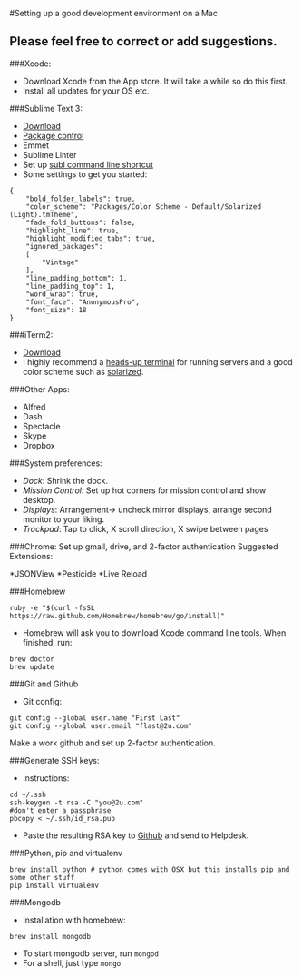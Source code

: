 #Setting up a good development environment on a Mac

## Please feel free to correct or add suggestions.

###Xcode:
* Download Xcode from the App store. It will take a while so do this first.
* Install all updates for your OS etc.

###Sublime Text 3:
* [Download](http://www.sublimetext.com/)
* [Package control](https://sublime.wbond.net/installation)
* Emmet
* Sublime Linter
* Set up [subl command line shortcut](http://stackoverflow.com/questions/16199581/opening-sublime-text-on-command-line-as-subl-on-mac-os)
* Some settings to get you started:

````
{
	"bold_folder_labels": true,
	"color_scheme": "Packages/Color Scheme - Default/Solarized (Light).tmTheme",
	"fade_fold_buttons": false,
	"highlight_line": true,
	"highlight_modified_tabs": true,
	"ignored_packages":
	[
		"Vintage"
	],
	"line_padding_bottom": 1,
	"line_padding_top": 1,
	"word_wrap": true,
	"font_face": "AnonymousPro",
	"font_size": 18
}
````
###iTerm2:
* [Download](http://www.iterm2.com/#/section/home)
* I highly recommend a [heads-up terminal](http://ivanvillareal.com/osx/setup-iterm2-to-behave-like-guake/) for running servers and a good color scheme such as [solarized](https://github.com/altercation/solarized/tree/master/iterm2-colors-solarized).

###Other Apps:
* Alfred
* Dash
* Spectacle
* Skype
* Dropbox

###System preferences:
* *Dock*: Shrink the dock. 
* *Mission Control*: Set up hot corners for mission control and show desktop.
* *Displays*: Arrangement-> uncheck mirror displays, arrange second monitor to your liking. 
* *Trackpad*: Tap to click, X scroll direction, X swipe between pages 

###Chrome:
Set up gmail, drive, and 2-factor authentication
Suggested Extensions:

*JSONView
*Pesticide
*Live Reload

###Homebrew
````
ruby -e "$(curl -fsSL https://raw.github.com/Homebrew/homebrew/go/install)"
````

* Homebrew will ask you to download Xcode command line tools. When finished, run: 

````
brew doctor
brew update
````


###Git and Github
* Git config:

````
git config --global user.name "First Last"
git config --global user.email "flast@2u.com"
````
Make a work github and set up 2-factor authentication.

###Generate SSH keys:
* Instructions:

````
cd ~/.ssh
ssh-keygen -t rsa -C "you@2u.com"
#don't enter a passphrase
pbcopy < ~/.ssh/id_rsa.pub
````
* Paste the resulting RSA key to [Github](https://github.com/settings/ssh) and send to Helpdesk.

###Python, pip and virtualenv

`````
brew install python # python comes with OSX but this installs pip and some other stuff
pip install virtualenv
`````

###Mongodb
* Installation with homebrew:

````	
brew install mongodb
````
* To start mongodb server, run ```` mongod ```` 
* For a shell, just type ```` mongo ```` 





